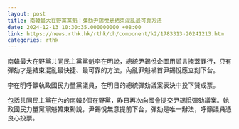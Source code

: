 ```yaml
---
layout: post
title: 南韓最大在野黨黨魁：彈劾尹錫悅是結束混亂最可靠方法
date: 2024-12-13 10:30:35.000000000 +08:00
link: https://news.rthk.hk/rthk/ch/component/k2/1783313-20241213.htm
categories: rthk
---
```


南韓最大在野黨共同民主黨黨魁李在明說，總統尹錫悅企圖用謊言掩蓋罪行，只有彈劾才是結束混亂最快捷、最可靠的方法，內亂罪魁禍首尹錫悅應立刻下台。

李在明呼籲執政國民力量黨議員，在明日的總統彈劾議案表決中投下贊成票。

包括共同民主黨在內的南韓6個在野黨，昨日再次向國會提交尹錫悅彈劾議案。執政國民力量黨黨魁韓東勳說，尹錫悅無意提前下台，彈劾是唯一辦法，呼籲議員憑良心投票。
